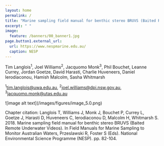 ```yaml
---
layout: home
permalink: /
title: "Marine sampling field manual for benthic stereo BRUVS (Baited Remote Underwater Videos)"
excerpt: " "
image:
  feature: /banners/00_banner1.jpg
page.button1.external_url:
  url: https://www.nespmarine.edu.au/
  caption: NESP
---
```


Tim Langlois<sup>1</sup>, Joel Williams<sup>2</sup>, Jacquomo Monk<sup>3</sup>, Phil Bouchet, Leanne Currey, Jordan Goetze, David Harasti, Charlie Huveneers, Daniel Ierodiaconou, Hamish Malcolm, Sasha Whitmarsh

<sup>1</sup>tim.langlois@uwa.edu.au, <sup>2</sup>joel.williams@dpi.nsw.gov.au, <sup>3</sup>jacquomo.monk@utas.edu.au

<div align="centre">
![image alt text](/images/figures/image_5.0.png)
</div>

Chapter citation:
Langlois T, Williams J, Monk J, Bouchet P, Currey L, Goetze J, Harasti D, Huveneers C, Ierodiaconou D, Malcolm H, Whitmarsh S. 2018. Marine sampling field manual for benthic stereo BRUVS (Baited Remote Underwater Videos). In Field Manuals for Marine Sampling to Monitor Australian Waters, Przeslawski R, Foster S (Eds). National Environmental Science Programme (NESP). pp. 82-104. 
